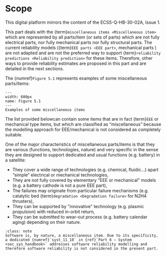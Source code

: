 <!--- Copyright (C) Matrisk GmbH 2022 -->

# Scope

This digital platform mirrors the content of the ECSS-Q-HB-30-02A, Issue 1. 

This part deals with the {term}`miscellaneous items <Miscellaneous item>` which are represented by all parts/item (or sets of parts) which are not fully electrical parts, nor fully mechanical parts nor fully structural parts. The current reliability models ({term}`EEE parts <EEE part>`, mechanical parts ) are not adapted and are not the preferred way to support {term}`reliability predictions <Reliability prediction>` for these items. Therefore, other ways to provide reliability estimates are proposed in this part and are detailed in the next sections.

The {numref}`Figure 5.1` represents examples of some miscellaneous parts/items:

```{figure} ../picture/figure4_1.png
---
width: 600px
name: Figure 5.1
---
Examples of some miscellaneous items
```

The list provided belowcan contain some items that are in fact {term}`EEE` or mechanical type items, but which are classified as “miscellaneous” because the modelling approach for EEE/mechanical is not considered as completely suitable.

One of the major characteristics of miscellaneous parts/items is that they are various (functions, technologies, nature) and very specific in the sense they are designed to support dedicated and usual functions (e.g. battery) in a satellite:

* They cover a wide range of technologies (e.g. chemical, fluidic…) apart “simple” electrical or mechanical technologies,
* They are not fully covered by elementary "EEE or mechanical" models (e.g. a battery cathode is not a pure EEE part),
* The failures may originate from particular failure mechanisms (e.g. catalytic bed {term}`degradation <Degradation failure>` for N2H4 thrusters),
* They can be supported by "innovative" technology (e.g. plasmic propulsion) with reduced in-orbit return,
* They can be submitted to wear-out process (e.g. battery calendar aging) depending on their nature.

```{admonition} Note
:class: note
Software is, by nature, a miscellaneous item. Due to its specificity, a dedicated {numref}`syst_11_10` in {ref}`Part 6 – System <sec_sys_handbook>` addresses software reliability modelling and therefore software reliability is not considered in the present part.
```